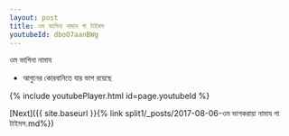 ```yaml
---
layout: post
title: ওম ভাগিনা নামায গা টাইমস
youtubeId: dboO7aanBWg
---
```

 
 
 ওম ভাগিনা নামায  
 
 -  আগুনের কোরবানিতে যার ভাগ রয়েছে 
 
  
 
  
 
 
 
 
 
 


{% include youtubePlayer.html id=page.youtubeId %}
 
[Next]({{ site.baseurl }}{% link  split1/_posts/2017-08-06-ওম ভাগকরায়া নামায গা টাইমস.md%})
 
